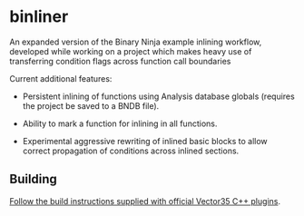 # binliner
An expanded version of the Binary Ninja example inlining workflow, developed while
working on a project which makes heavy use of transferring condition flags across
function call boundaries

Current additional features:

* Persistent inlining of functions using Analysis database globals (requires the
  project be saved to a BNDB file).

* Ability to mark a function for inlining in all functions.

* Experimental aggressive rewriting of inlined basic blocks to allow correct
  propagation of conditions across inlined sections.

## Building

[Follow the build instructions supplied with official Vector35 C++ plugins][binja-plugin-armv7-build].


[binja-plugin-armv7-build]: https://github.com/Vector35/arch-armv7/blob/b45883e81fc656e2274e3ed48b9a8f3839b5e9b2/README.md#building
